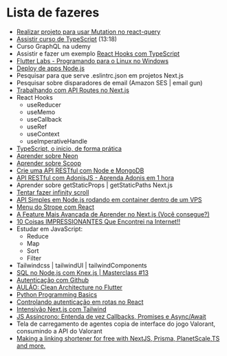 # Lista de fazeres
- [Realizar projeto para usar Mutation no react-query](https://www.youtube.com/watch?v=Mvy1ahOJ8TA)
- [Assistir curso de TypeScript](https://www.youtube.com/watch?v=BwuLxPH8IDs&list=WL&index=1&t=1s) (13:18)
- Curso GraphQL na udemy
- Assistir e fazer um exemplo [React Hooks com TypeScript](https://www.youtube.com/watch?v=GOB-lawExXc)
- [Flutter Labs - Programando para o Linux no Windows](https://www.youtube.com/watch?v=K4JjrLSOmek)
- [Deploy de apps Node.js](https://www.youtube.com/watch?v=ICIz5dE3Xfg)
- Pesquisar para que serve .eslintrc.json em projetos Next.js
- Pesquisar sobre disparadores de email (Amazon SES | email gun)
- [Trabalhando com API Routes no Next.js](https://www.youtube.com/watch?v=ZDSiAwuoX0c&t=1607s)
- React Hooks
	- useReducer
	- useMemo
	- useCallback
	- useRef
	- useContext
    - useImperativeHandle
- [TypeScript, o inicio, de forma prática](https://www.youtube.com/watch?v=0mYq5LrQN1s)
- [Aprender sobre Neon](https://neon.tech/)
- [Aprender sobre Scoop](https://scoop.sh/)
- [Crie uma API RESTful com Node e MongoDB](https://www.youtube.com/watch?v=K5QaTfE5ylk)
- [API RESTful com AdonisJS - Aprenda Adonis em 1 hora](https://www.youtube.com/watch?v=y8XfJJYhXPE)
- Aprender sobre getStaticProps | getStaticPaths Next.js
- [Tentar fazer infinity scroll](https://gist.github.com/ivandoric/2f770c7b8c165d76a431e34c98312d76)
- [API Simples em Node.js rodando em container dentro de um VPS](https://www.youtube.com/watch?v=MiAiFTQjitc)
- [Menu do Strope com React](https://www.youtube.com/watch?v=B7V0q0ZSz2o)
- [A Feature Mais Avançada de Aprender no Next.js (Você consegue?)](https://www.youtube.com/watch?v=V2T_bkOs0xA)
- [10 Coisas IMPRESSIONANTES Que Encontrei na Internet!!](https://www.youtube.com/watch?v=m26jErLd5ds)
- Estudar em JavaScript:
    - Reduce
    - Map
    - Sort
    - Filter
- Tailwindcss | tailwindUI | tailwindComponents
- [SQL no Node.js com Knex.js | Masterclass #13](https://www.youtube.com/watch?v=U7GjS3FuSkA)
- [Autenticação com Github](https://www.youtube.com/watch?v=OE4IupjQjzE)
- [AULÃO: Clean Architecture no Flutter](youtube.com/watch?v=fABLC2fxQwg)
- [Python Programming Basics](https://www.youtube.com/watch?v=bIjJVKmAz98)
- [Controlando autenticação em rotas no React](https://www.youtube.com/watch?v=sYe4r8WXGQg)
- [Intensivão Next.js com Tailwind](https://www.youtube.com/watch?v=VlZpDr59sjk)
- [JS Assíncrono: Entenda de vez Callbacks, Promises e Async/Await](https://www.youtube.com/watch?v=7Bs4-rqbCQc)
- Tela de carregamento de agentes copia de interface do jogo Valorant, consumindo a API do Valorant
- [Making a linking shortener for free with NextJS, Prisma, PlanetScale,TS and more.](https://www.youtube.com/watch?v=qcyEtvSiM9c)